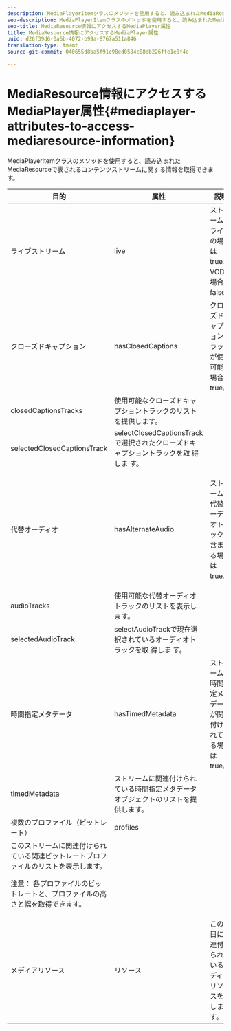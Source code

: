 ```yaml
---
description: MediaPlayerItemクラスのメソッドを使用すると、読み込まれたMediaResourceで表されるコンテンツストリームに関する情報を取得できます。
seo-description: MediaPlayerItemクラスのメソッドを使用すると、読み込まれたMediaResourceで表されるコンテンツストリームに関する情報を取得できます。
seo-title: MediaResource情報にアクセスするMediaPlayer属性
title: MediaResource情報にアクセスするMediaPlayer属性
uuid: d26f39d6-0a6b-4072-b99a-8767a511a846
translation-type: tm+mt
source-git-commit: 040655d8ba5f91c98ed0584c08db226ffe1e0f4e

---
```



# MediaResource情報にアクセスするMediaPlayer属性{#mediaplayer-attributes-to-access-mediaresource-information}

MediaPlayerItemクラスのメソッドを使用すると、読み込まれたMediaResourceで表されるコンテンツストリームに関する情報を取得できます。

<table frame="all" colsep="1" rowsep="1" id="table_46225307CA5B4BB1869576E0B9141E38"> 
 <thead> 
  <tr rowsep="1"> 
   <th colname="1" class="entry"> 目的 </th> 
   <th colname="2" class="entry"> 属性 </th> 
   <th colname="3" class="entry"> 説明 </th> 
  </tr> 
 </thead>
 <tbody> 
  <tr rowsep="1"> 
   <td colname="1"> ライブストリーム </td> 
   <td colname="2"> <span class="codeph"> live </span> </td> 
   <td colname="3"> ストリームがライブの場合はtrue、VODの場合はfalse。 </td> 
  </tr> 
  <tr rowsep="1"> 
   <td colname="1" morerows="2"> クローズドキャプション </td> 
   <td colname="2"> <span class="codeph"> hasClosedCaptions </span> </td> 
   <td colname="3"> クローズドキャプショントラックが使用可能な場合はtrue。 </td> 
  </tr> 
  <tr rowsep="1"> 
   <td colname="2"> <span class="codeph"> closedCaptionsTracks </span> </td> 
   <td colname="3"> 使用可能なクローズドキャプショントラックのリストを提供します。 </td> 
  </tr> 
  <tr rowsep="1"> 
   <td colname="2"> <span class="codeph"> selectedClosedCaptionsTrack </span> </td> 
   <td colname="3"> selectClosedCaptionsTrackで選択されたクローズドキャプショントラックを取 <span class="codeph"> 得しま </span>す。 </td> 
  </tr> 
  <tr rowsep="1"> 
   <td colname="1" morerows="2"> 代替オーディオ </td> 
   <td colname="2"> <span class="codeph"> hasAlternateAudio </span> </td> 
   <td colname="3"> <p>ストリームに代替オーディオトラックが含まれる場合はtrue。 </p> </td> 
  </tr> 
  <tr rowsep="1"> 
   <td colname="2"> <span class="codeph"> audioTracks </span> </td> 
   <td colname="3"> 使用可能な代替オーディオトラックのリストを表示します。 </td> 
  </tr> 
  <tr rowsep="1"> 
   <td colname="2"> <span class="codeph"> selectedAudioTrack </span> </td> 
   <td colname="3"> 
    <ph>
      selectAudioTrackで現在選択されているオーディオトラックを取 <span class="codeph"> 得しま </span>す。 
    </ph> </td> 
  </tr> 
  <tr rowsep="1"> 
   <td colname="1" morerows="1"> 時間指定メタデータ </td> 
   <td colname="2"> <span class="codeph"> hasTimedMetadata </span> </td> 
   <td colname="3"> ストリームに時間指定メタデータが関連付けられている場合はtrue。 </td> 
  </tr> 
  <tr rowsep="1"> 
   <td colname="2"> <span class="codeph"> timedMetadata </span> </td> 
   <td colname="3"> ストリームに関連付けられている時間指定メタデータオブジェクトのリストを提供します。 </td> 
  </tr> 
  <tr rowsep="1"> 
   <td colname="1" morerows="1"> 複数のプロファイル（ビットレート） </td> 
   <td colname="2" morerows="1"> <span class="codeph"> profiles </span> </td> 
   <td colname="3"> </td> 
  </tr> 
  <tr rowsep="1"> 
   <td colname="3"> このストリームに関連付けられている関連ビットレートプロファイルのリストを表示します。 <p>注意： 各プロファイルのビットレートと、プロファイルの高さと幅を取得できます。 </p> </td> 
  </tr> 
  <tr rowsep="1"> 
   <td colname="1"> メディアリソース </td> 
   <td colname="2"> <span class="codeph"> リソース </span> </td> 
   <td colname="3"> この項目に関連付けられているメディアリソースを返します。 </td> 
  </tr> 
 </tbody> 
</table>

